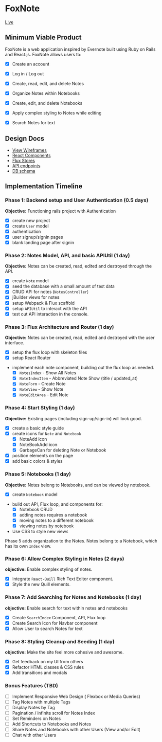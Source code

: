 # FoxNote

[Live][heroku]

[heroku]: https://www.foxnote.herokuapp.com

## Minimum Viable Product

FoxNote is a web application inspired by Evernote built using Ruby on Rails
and React.js. FoxNote allows users to:

- [X] Create an account
- [X] Log in / Log out
- [X] Create, read, edit, and delete Notes
- [X] Organize Notes within Notebooks
- [X] Create, edit, and delete Notebooks
- [X] Apply complex styling to Notes while editing
- [X] Search Notes for text


## Design Docs
* [View Wireframes][wireframes]
* [React Components][components]
* [Flux Stores][stores]
* [API endpoints][api-endpoints]
* [DB schema][schema]

[wireframes]: ./doc/views.md
[components]: ./doc/components.md
[stores]: ./doc/stores.md
[api-endpoints]: ./doc/api-endpoints.md
[schema]: ./doc/schema.md

## Implementation Timeline

### Phase 1: Backend setup and User Authentication (0.5 days)

**Objective:** Functioning rails project with Authentication

- [X] create new project
- [X] create `User` model
- [X] authentication
- [X] user signup/signin pages
- [X] blank landing page after signin

### Phase 2: Notes Model, API, and basic APIUtil (1 day)

**Objective:** Notes can be created, read, edited and destroyed through
the API.

- [X] create `Note` model
- [X] seed the database with a small amount of test data
- [X] CRUD API for notes (`NotesController`)
- [X] jBuilder views for notes
- [X] setup Webpack & Flux scaffold
- [X] setup `APIUtil` to interact with the API
- [X] test out API interaction in the console.

### Phase 3: Flux Architecture and Router (1 day)

**Objective:** Notes can be created, read, edited and destroyed with the
user interface.

- [X] setup the flux loop with skeleton files
- [X] setup React Router
- implement each note component, building out the flux loop as needed.
  - [X] `NotesIndex` - Show All Notes
  - [X] `NoteIndexItem` - Abbreviated Note Show (title / updated_at)
  - [X] `NoteForm` - Create Note
  - [X] `NoteView` - Show Note
  - [X] `NoteEditArea` - Edit Note

### Phase 4: Start Styling (1 day)

**Objective:** Existing pages (including sign-up/sign-in) will look good.

- [X] create a basic style guide
- [X] create icons for `Note` and `Notebook`
  - [X] NoteAdd icon
  - [X] NoteBookAdd icon
  - [X] GarbageCan for deleting Note or Notebook
- [X] position elements on the page
- [X] add basic colors & styles

### Phase 5: Notebooks (1 day)

**Objective:** Notes belong to Notebooks, and can be viewed by notebook.

- [X] create `Notebook` model
- build out API, Flux loop, and components for:
  - [X] Notebook CRUD
  - [X] adding notes requires a notebook
  - [X] moving notes to a different notebook
  - [X] viewing notes by notebook
- Use CSS to style new views

Phase 5 adds organization to the Notes. Notes belong to a Notebook,
which has its own `Index` view.


### Phase 6: Allow Complex Styling in Notes (2 days)

**objective:** Enable complex styling of notes.

- [X] Integrate `React-Quill` Rich Text Editor component.
- [X] Style the new Quill elements.

### Phase 7: Add Searching for Notes and Notebooks (1 day)

**objective:** Enable search for text within notes and notebooks

- [X] Create `SearchIndex` Component, API, Flux loop
- [X] Create Search Icon for Navbar component
- [X] Allow User to search Notes for text

### Phase 8: Styling Cleanup and Seeding (1 day)

**objective:** Make the site feel more cohesive and awesome.

- [X] Get feedback on my UI from others
- [X] Refactor HTML classes & CSS rules
- [X] Add transitions and modals

### Bonus Features (TBD)
- [ ] Implement Responsive Web Design ( Flexbox or Media Queries)
- [ ] Tag Notes with multiple Tags
- [ ] Display Notes by Tag
- [ ] Pagination / infinite scroll for Notes Index
- [ ] Set Reminders on Notes
- [ ] Add Shortcuts to Notebooks and Notes
- [ ] Share Notes and Notebooks with other Users (View and/or Edit)
- [ ] Chat with other Users
